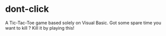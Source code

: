 # dont-click
A Tic-Tac-Toe game based solely on Visual Basic. Got some spare time you want to kill ? Kill it by playing this!
